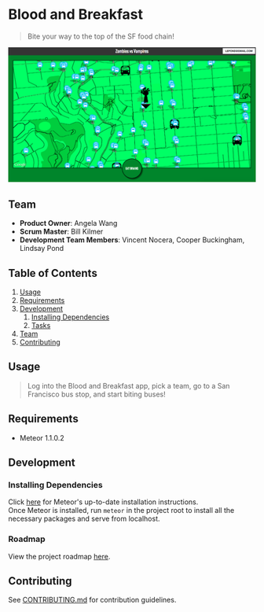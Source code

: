 # Blood and Breakfast

> Bite your way to the top of the SF food chain!

![Blood and Breakfast Screenshot](readme_assets/zvsvgame.png)

## Team

  - __Product Owner__: Angela Wang
  - __Scrum Master__: Bill Kilmer
  - __Development Team Members__: Vincent Nocera, Cooper Buckingham, Lindsay Pond

## Table of Contents

1. [Usage](#Usage)
1. [Requirements](#requirements)
1. [Development](#development)
    1. [Installing Dependencies](#installing-dependencies)
    1. [Tasks](#tasks)
1. [Team](#team)
1. [Contributing](#contributing)

## Usage

> Log into the Blood and Breakfast app, pick a team, go to a San Francisco bus stop, and start biting buses!

## Requirements

- Meteor 1.1.0.2


## Development

### Installing Dependencies

Click [here](https://www.meteor.com/install) for Meteor's up-to-date installation instructions.  
Once Meteor is installed, run `meteor` in the project root to install all the necessary packages and serve from localhost.

### Roadmap

View the project roadmap [here](https://waffle.io/blood-and-breakfast/blood-and-breakfast).


## Contributing

See [CONTRIBUTING.md](CONTRIBUTING.md) for contribution guidelines.